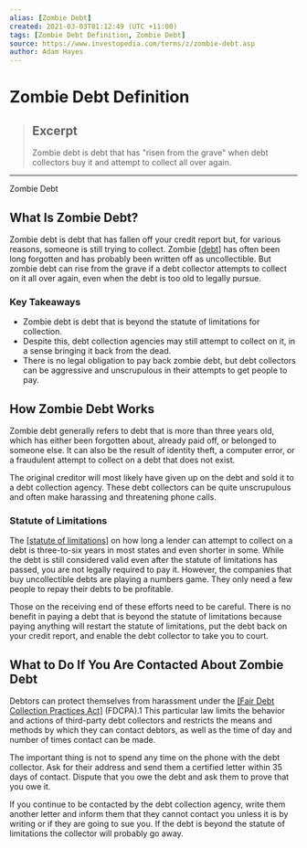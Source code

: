 ```yaml
---
alias: [Zombie Debt]
created: 2021-03-03T01:12:49 (UTC +11:00)
tags: [Zombie Debt Definition, Zombie Debt]
source: https://www.investopedia.com/terms/z/zombie-debt.asp
author: Adam Hayes
---
```


# Zombie Debt Definition

> ## Excerpt
> Zombie debt is debt that has "risen from the grave" when debt collectors buy it and attempt to collect all over again.

---

Zombie Debt
## What Is Zombie Debt?

Zombie debt is debt that has fallen off your credit report but, for various reasons, someone is still trying to collect. Zombie [[debt]](https://www.investopedia.com/articles/pf/12/the-debt-spiral.asp) has often been long forgotten and has probably been written off as uncollectible. But zombie debt can rise from the grave if a debt collector attempts to collect on it all over again, even when the debt is too old to legally pursue.

### Key Takeaways

-   Zombie debt is debt that is beyond the statute of limitations for collection.
-   Despite this, debt collection agencies may still attempt to collect on it, in a sense bringing it back from the dead.
-   There is no legal obligation to pay back zombie debt, but debt collectors can be aggressive and unscrupulous in their attempts to get people to pay.

## How Zombie Debt Works

Zombie debt generally refers to debt that is more than three years old, which has either been forgotten about, already paid off, or belonged to someone else. It can also be the result of identity theft, a computer error, or a fraudulent attempt to collect on a debt that does not exist.

The original creditor will most likely have given up on the debt and sold it to a debt collection agency. These debt collectors can be quite unscrupulous and often make harassing and threatening phone calls.

### Statute of Limitations

The [[statute of limitations]](https://www.investopedia.com/terms/s/statute-of-limitations.asp) on how long a lender can attempt to collect on a debt is three-to-six years in most states and even shorter in some. While the debt is still considered valid even after the statute of limitations has passed, you are not legally required to pay it. However, the companies that buy uncollectible debts are playing a numbers game. They only need a few people to repay their debts to be profitable.

Those on the receiving end of these efforts need to be careful. There is no benefit in paying a debt that is beyond the statute of limitations because paying anything will restart the statute of limitations, put the debt back on your credit report, and enable the debt collector to take you to court.

## What to Do If You Are Contacted About Zombie Debt

Debtors can protect themselves from harassment under the [[Fair Debt Collection Practices Act]](https://www.investopedia.com/terms/f/fair-debt-collection-practices-act-fdcpa.asp) (FDCPA).1 This particular law limits the behavior and actions of third-party debt collectors and restricts the means and methods by which they can contact debtors, as well as the time of day and number of times contact can be made.

The important thing is not to spend any time on the phone with the debt collector. Ask for their address and send them a certified letter within 35 days of contact. Dispute that you owe the debt and ask them to prove that you owe it.

If you continue to be contacted by the debt collection agency, write them another letter and inform them that they cannot contact you unless it is by writing or if they are going to sue you. If the debt is beyond the statute of limitations the collector will probably go away.
